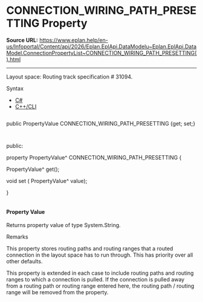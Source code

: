 # CONNECTION_WIRING_PATH_PRESETTING Property

**Source URL:** https://www.eplan.help/en-us/Infoportal/Content/api/2026/Eplan.EplApi.DataModelu~Eplan.EplApi.DataModel.ConnectionPropertyList~CONNECTION_WIRING_PATH_PRESETTING().html

---

Layout space: Routing track specification # 31094.

Syntax

- [C#](#i-syntax-CS)
- [C++/CLI](#i-syntax-CPP2005)

```
```
public PropertyValue CONNECTION_WIRING_PATH_PRESETTING {get; set;}
```
```

```
```
public:

property PropertyValue^ CONNECTION_WIRING_PATH_PRESETTING {

   PropertyValue^ get();

   void set (    PropertyValue^ value);

}
```
```

#### Property Value

Returns property value of type System.String.

Remarks

This property stores routing paths and routing ranges that a routed connection in the layout space has to run through. This has priority over all other defaults.

This property is extended in each case to include routing paths and routing ranges to which a connection is pulled. If the connection is pulled away from a routing path or routing range entered here, the routing path / routing range will be removed from the property.
